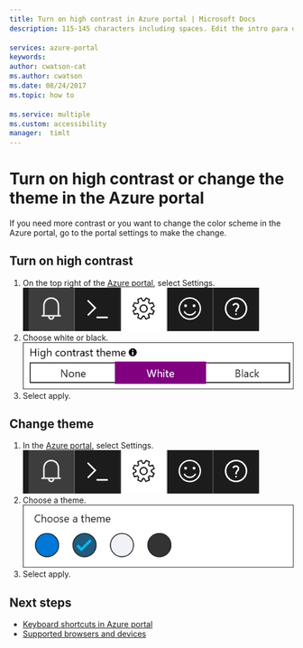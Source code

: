 ```yaml
---
title: Turn on high contrast in Azure portal | Microsoft Docs 
description: 115-145 characters including spaces. Edit the intro para describing article intent to fit here. This abstract displays in the search result.

services: azure-portal
keywords: 
author: cwatson-cat
ms.author: cwatson
ms.date: 08/24/2017
ms.topic: how to

ms.service: multiple
ms.custom: accessibility
manager:  timlt
---
```

# Turn on high contrast or change the theme in the Azure portal
If you need more contrast or you want to change the color scheme in the Azure portal, go to the portal settings to make the change. 

## Turn on high contrast
1. On the top right of the [Azure portal](https://portal.azure.com), select Settings. 
![Screenshot that shows the portal settings gear icon in the Azure portal](./media/azure-portal-change-theme-high-contrast/azure-portal-settings-icon.png)
1. Choose white or black.
![Screenshot that shows high contrast options in the Azure portal settings](./media/azure-portal-change-theme-high-contrast/azure-portal-highcontrast-options.png)
1. Select apply.

## Change theme
1. In the [Azure portal](https://portal.azure.com), select Settings.
![Screenshot that shows the portal settings gear icon in the Azure portal](./media/azure-portal-change-theme-high-contrast/azure-portal-settings-icon.png)
2. Choose a theme.
![Screenshot that shows the theme options in the Azure portal settings](./media/azure-portal-change-theme-high-contrast/azure-portal-theme-options.png)
3. Select apply.

## Next steps
- [Keyboard shortcuts in Azure portal](azure-portal-keyboard-shortcuts.md)
- [Supported browsers and devices](../azure-preview-portal-supported-browsers-devices.md)
